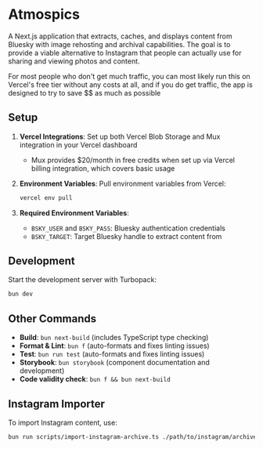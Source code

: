 # Atmospics

A Next.js application that extracts, caches, and displays content from Bluesky with image rehosting and archival capabilities. The goal is to provide a viable alternative to Instagram that people can actually use for sharing and viewing photos and content.

For most people who don't get much traffic, you can most likely run this on Vercel's free tier without any costs at all, and if you do get traffic, the app is designed to try to save $$ as much as possible

## Setup

1. **Vercel Integrations**: Set up both Vercel Blob Storage and Mux integration in your Vercel dashboard
   - Mux provides $20/month in free credits when set up via Vercel billing integration, which covers basic usage
2. **Environment Variables**: Pull environment variables from Vercel:

   ```bash
   vercel env pull
   ```

3. **Required Environment Variables**:
   - `BSKY_USER` and `BSKY_PASS`: Bluesky authentication credentials
   - `BSKY_TARGET`: Target Bluesky handle to extract content from

## Development

Start the development server with Turbopack:

```bash
bun dev
```

## Other Commands

- **Build**: `bun next-build` (includes TypeScript type checking)
- **Format & Lint**: `bun f` (auto-formats and fixes linting issues)
- **Test**: `bun run test` (auto-formats and fixes linting issues)
- **Storybook**: `bun storybook` (component documentation and development)
- **Code validity check**: `bun f && bun next-build`

## Instagram Importer

To import Instagram content, use:

```bash
bun run scripts/import-instagram-archive.ts ./path/to/instagram/archive
```
